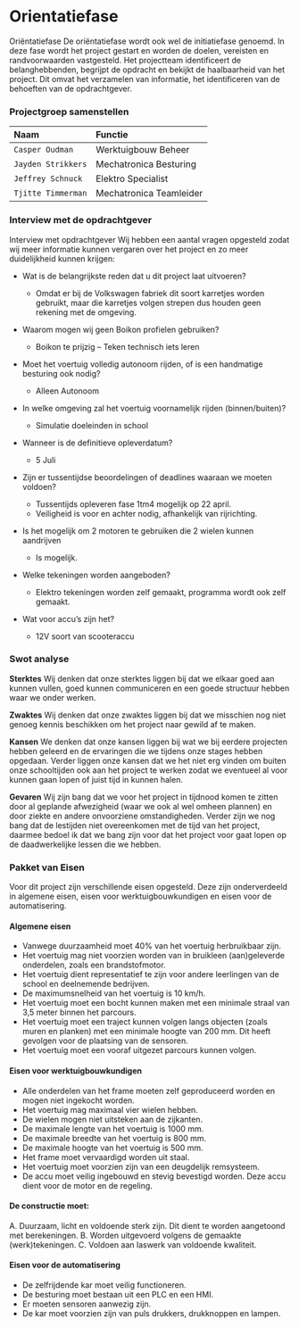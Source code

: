 # Orientatiefase   

Oriëntatiefase
De oriëntatiefase wordt ook wel de initiatiefase genoemd.
In deze fase wordt het project gestart en worden de doelen, vereisten en randvoorwaarden vastgesteld. Het projectteam identificeert de belanghebbenden, begrijpt de opdracht en bekijkt de haalbaarheid van het project. Dit omvat het verzamelen van informatie, het identificeren van de behoeften van de opdrachtgever.

### Projectgroep samenstellen

| Naam      | Functie                         |
| :---------- | :----------------------------------- |
| `Casper Oudman`       | Werktuigbouw Beheer  |
| `Jayden Strikkers`       | Mechatronica Besturing |
| `Jeffrey Schnuck`    | Elektro Specialist |
| `Tjitte Timmerman`    | Mechatronica Teamleider |

### Interview met de opdrachtgever

Interview met opdrachtgever
Wij hebben een aantal vragen opgesteld zodat wij meer informatie kunnen vergaren over het project en zo meer duidelijkheid kunnen krijgen:

- Wat is de belangrijkste reden dat u dit project laat uitvoeren?
    - Omdat er bij de Volkswagen fabriek dit soort karretjes worden gebruikt, maar die karretjes volgen strepen dus houden geen rekening met de omgeving.
- Waarom mogen wij geen Boikon profielen gebruiken?
    - Boikon te prijzig – Teken technisch iets leren

- Moet het voertuig volledig autonoom rijden, of is een handmatige besturing ook nodig?
    - Alleen Autonoom
- In welke omgeving zal het voertuig voornamelijk rijden (binnen/buiten)?
    - Simulatie doeleinden in school
- Wanneer is de definitieve opleverdatum? 
    - 5 Juli
- Zijn er tussentijdse beoordelingen of deadlines waaraan we moeten voldoen?
    - Tussentijds opleveren fase 1tm4 mogelijk op 22 april.
    - Veiligheid is voor en achter nodig, afhankelijk van rijrichting.
- Is het mogelijk om 2 motoren te gebruiken die 2 wielen kunnen aandrijven
    - Is mogelijk.
- Welke tekeningen worden aangeboden?
    - Elektro tekeningen worden zelf gemaakt, programma wordt ook zelf gemaakt.
- Wat voor accu’s zijn het?
    - 12V soort van scooteraccu 


### Swot analyse

__Sterktes__
Wij denken dat onze sterktes liggen bij dat we elkaar goed aan kunnen vullen, goed kunnen communiceren en een goede structuur hebben waar we onder werken.

__Zwaktes__
Wij denken dat onze zwaktes liggen bij dat we misschien nog niet genoeg kennis beschikken om het project naar gewild af te maken.

__Kansen__
We denken dat onze kansen liggen bij wat we bij eerdere projecten hebben geleerd en de ervaringen die we tijdens onze stages hebben opgedaan. Verder liggen onze kansen dat we het niet erg vinden om buiten onze schooltijden ook aan het project te werken zodat we eventueel al voor kunnen gaan lopen of juist tijd in kunnen halen.

__Gevaren__
Wij zijn bang dat we voor het project in tijdnood komen te zitten door al geplande afwezigheid (waar we ook al wel omheen plannen) en door ziekte en andere onvoorziene omstandigheden. Verder zijn we nog bang dat de lestijden niet overeenkomen met de tijd van het project, daarmee bedoel ik dat we bang zijn voor dat het project voor gaat lopen op de daadwerkelijke lessen die we hebben.

### Pakket van Eisen

Voor dit project zijn verschillende eisen opgesteld. Deze zijn onderverdeeld in algemene eisen, eisen voor werktuigbouwkundigen en eisen voor de automatisering.

#### Algemene eisen
-	Vanwege duurzaamheid moet 40% van het voertuig herbruikbaar zijn.
-	Het voertuig mag niet voorzien worden van in bruikleen (aan)geleverde onderdelen, zoals een brandstofmotor.
-	Het voertuig dient representatief te zijn voor andere leerlingen van de school en deelnemende bedrijven.
-	De maximumsnelheid van het voertuig is 10 km/h.
-	Het voertuig moet een bocht kunnen maken met een minimale straal van 3,5 meter binnen het parcours.
-	Het voertuig moet een traject kunnen volgen langs objecten (zoals muren en planken) met een minimale hoogte van 200 mm. Dit heeft gevolgen voor de plaatsing van de sensoren.
-	Het voertuig moet een vooraf uitgezet parcours kunnen volgen.


#### Eisen voor werktuigbouwkundigen
-	Alle onderdelen van het frame moeten zelf geproduceerd worden en mogen niet ingekocht worden.
-	Het voertuig mag maximaal vier wielen hebben.
-	De wielen mogen niet uitsteken aan de zijkanten.
-	De maximale lengte van het voertuig is 1000 mm.
-	De maximale breedte van het voertuig is 800 mm.
-	De maximale hoogte van het voertuig is 500 mm.
-	Het frame moet vervaardigd worden uit staal.
-	Het voertuig moet voorzien zijn van een deugdelijk remsysteem.
-	De accu moet veilig ingebouwd en stevig bevestigd worden. Deze accu dient voor de motor en de regeling.

#### De constructie moet:
A. Duurzaam, licht en voldoende sterk zijn. Dit dient te worden aangetoond met berekeningen.
B. Worden uitgevoerd volgens de gemaakte (werk)tekeningen.
C. Voldoen aan laswerk van voldoende kwaliteit.

#### Eisen voor de automatisering
-	De zelfrijdende kar moet veilig functioneren.
-	De besturing moet bestaan uit een PLC en een HMI.
-	Er moeten sensoren aanwezig zijn.
-	De kar moet voorzien zijn van puls drukkers, drukknoppen en lampen.
